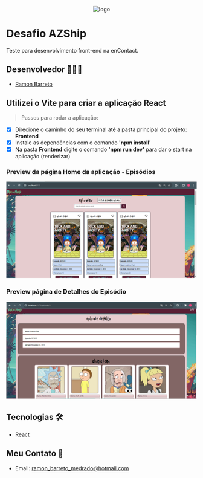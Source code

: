 <p align="center">
  <img alt="logo" src="https://upload.wikimedia.org/wikipedia/commons/thumb/b/b1/Rick_and_Morty.svg/280px-Rick_and_Morty.svg.png">
</p>

# Desafio AZShip

Teste para desenvolvimento front-end na enContact.

## Desenvolvedor 👨🏽‍💻

- <a target="_blank" href="https://www.linkedin.com/in/ramon-barreto-medrado/">Ramon Barreto</a>

## Utilizei o Vite para criar a aplicação React 
> Passos para rodar a aplicação:
- [x] Direcione o caminho do seu terminal até a pasta principal do projeto: <strong>Frontend</strong>
- [x] Instale as dependências com o comando <strong>'npm install'</strong>
- [x] Na pasta <strong>Frontend</strong> digite o comando <strong>'npm run dev'</strong> para dar o start na aplicação (renderizar)

### Preview da página Home da aplicação - Episódios 
<p align="center">
  <img alt="home-preview" src="./Frontend/.github/home-preview.PNG">
</p>

### Preview página de Detalhes do Episódio
<p align="center">
  <img alt="episode_detail-preview" src="./Frontend/.github/episode_detail-preview.PNG">
</p>

## Tecnologias 🛠
- React

## Meu Contato 📲

- Email: ramon_barreto_medrado@hotmail.com
